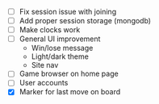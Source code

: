 - [ ] Fix session issue with joining
- [ ] Add proper session storage (mongodb)
- [ ] Make clocks work
- [ ] General UI improvement
  - Win/lose message
  - Light/dark theme
  - Site nav
- [ ] Game browser on home page
- [ ] User accounts
- [x] Marker for last move on board
